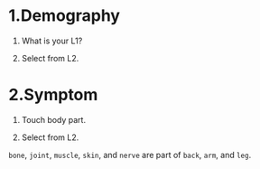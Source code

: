 # 1.Demography

1. What is your L1?

2. Select from L2.

# 2.Symptom

1. Touch body part.

2. Select from L2.

`bone`, `joint`, `muscle`, `skin`, and `nerve` are part of `back`, `arm`, and `leg`.
